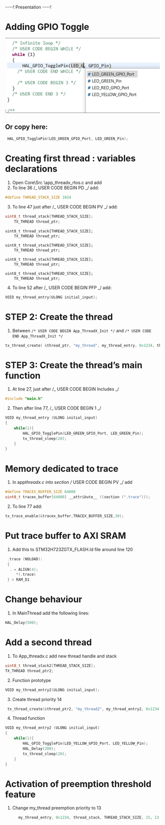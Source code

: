 ----!
Presentation
----!

# Adding GPIO Toggle

![gpio toggle pin selection](./img/13.png)

## Or copy here:

```c
 HAL_GPIO_TogglePin(LED_GREEN_GPIO_Port, LED_GREEN_Pin);
```

# Creating first thread : variables declarations

1. Open Core\Src \app_threadx_rtos.c and add
2. To line 36 /_ USER CODE BEGIN PD _/ add:

```c
#define THREAD_STACK_SIZE 1024
```

3. To line 47 just after /_ USER CODE BEGIN PV _/ add:

```c
uint8_t thread_stack[THREAD_STACK_SIZE];
	TX_THREAD thread_ptr;
```

```c-nc
uint8_t thread_stack[THREAD_STACK_SIZE];
	TX_THREAD thread_ptr;
```

```c-line54
uint8_t thread_stack[THREAD_STACK_SIZE];
	TX_THREAD thread_ptr;
```

```c-nc-line54
uint8_t thread_stack[THREAD_STACK_SIZE];
	TX_THREAD thread_ptr;
```

```c-line54-nc
uint8_t thread_stack[THREAD_STACK_SIZE];
	TX_THREAD thread_ptr;
```

4. To line 52 after /_ USER CODE BEGIN PFP _/ add:

```c
VOID my_thread_entry(ULONG initial_input);
```

# STEP 2: Create the thread

1. Between `/* USER CODE BEGIN App_ThreadX_Init */` and `/* USER CODE END App_ThreadX_Init */`

```c
tx_thread_create( &thread_ptr, "my_thread", my_thread_entry, 0x1234, thread_stack, THREAD_STACK_SIZE, 15, 15, 1, TX_AUTO_START);
```

# STEP 3: Create the thread’s main function

1. At line 27, just after /_ USER CODE BEGIN Includes _/

```c
#include "main.h"
```

2. Then after line 77, /_ USER CODE BEGIN 1 _/

```c
VOID my_thread_entry (ULONG initial_input)
{
    while(1){
        HAL_GPIO_TogglePin(LED_GREEN_GPIO_Port, LED_GREEN_Pin);
        tx_thread_sleep(20);
    }
}
```

# Memory dedicated to trace

1. In app*threadx.c into section /* USER CODE BEGIN PV \_/ add

```c
#define TRACEX_BUFFER_SIZE 64000
uint8_t tracex_buffer[64000] __attribute__ ((section (".trace")));
```

2. To line 77 add:

```c
tx_trace_enable(&tracex_buffer,TRACEX_BUFFER_SIZE,30);
```

# Put trace buffer to AXI SRAM

1. Add this to STM32H723ZGTX_FLASH.ld file around line 120

```c
 .trace (NOLOAD):
 {
  . = ALIGN(4);
     *(.trace)
 } > RAM_D1
```

# Change behaviour

1. In MainThread add the following lines:

```c
HAL_Delay(500);
```

# Add a second thread

1. To App_threadx.c add new thread handle and stack

```c
uint8_t thread_stack2[THREAD_STACK_SIZE];
TX_THREAD thread_ptr2;
```

2. Function prototype

```c
VOID my_thread_entry2(ULONG initial_input);
```

3. Create thread priority 14

```c
 tx_thread_create(&thread_ptr2, "my_thread2", my_thread_entry2, 0x1234, thread_stack2,	THREAD_STACK_SIZE, 14, 14, 1, TX_AUTO_START);
```

4. Thread function

```c
VOID my_thread_entry2 (ULONG initial_input)
{
    while(1){
        HAL_GPIO_TogglePin(LED_YELLOW_GPIO_Port, LED_YELLOW_Pin);
        HAL_Delay(200);
        tx_thread_sleep(20);
    }
}
```

# Activation of preemption threshold feature

1. Change my_thread preemption priority to 13

```c
      my_thread_entry, 0x1234, thread_stack, THREAD_STACK_SIZE, 15, 13, 1, TX_AUTO_START);
```
